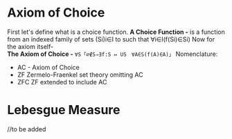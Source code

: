 # Axiom of Choice
First let's define what is a choice function.
**A Choice Function -** is a function from an indexed family of sets (Si)i∈I to such that ∀i∈I(f(Si)∈Si)
Now for the axiom itself-  
**The Axiom of Choice -** ```∀S「∅∉S⇒∃f:S ↦ US　∀A∈S(f(A)∈A)」```
Nomenclature:  
- AC - Axiom of Choice
- ZF Zermelo-Fraenkel set theory omitting AC
- ZFC ZF extended to include AC

# Lebesgue Measure
//to be added

